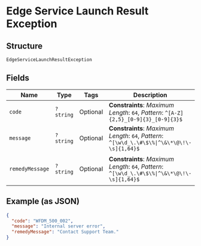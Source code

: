 
# Edge Service Launch Result Exception

## Structure

`EdgeServiceLaunchResultException`

## Fields

| Name | Type | Tags | Description | Getter | Setter |
|  --- | --- | --- | --- | --- | --- |
| `code` | `?string` | Optional | **Constraints**: *Maximum Length*: `64`, *Pattern*: `^[A-Z]{2,5}_[0-9]{3}_[0-9]{3}$` | getCode(): ?string | setCode(?string code): void |
| `message` | `?string` | Optional | **Constraints**: *Maximum Length*: `64`, *Pattern*: `^[\w\d_\.\#\$\%\|^\&\*\@\!\-\s]{1,64}$` | getMessage(): ?string | setMessage(?string message): void |
| `remedyMessage` | `?string` | Optional | **Constraints**: *Maximum Length*: `64`, *Pattern*: `^[\w\d_\.\#\$\%\|^\&\*\@\!\-\s]{1,64}$` | getRemedyMessage(): ?string | setRemedyMessage(?string remedyMessage): void |

## Example (as JSON)

```json
{
  "code": "WFDM_500_002",
  "message": "Internal server error",
  "remedyMessage": "Contact Support Team."
}
```

